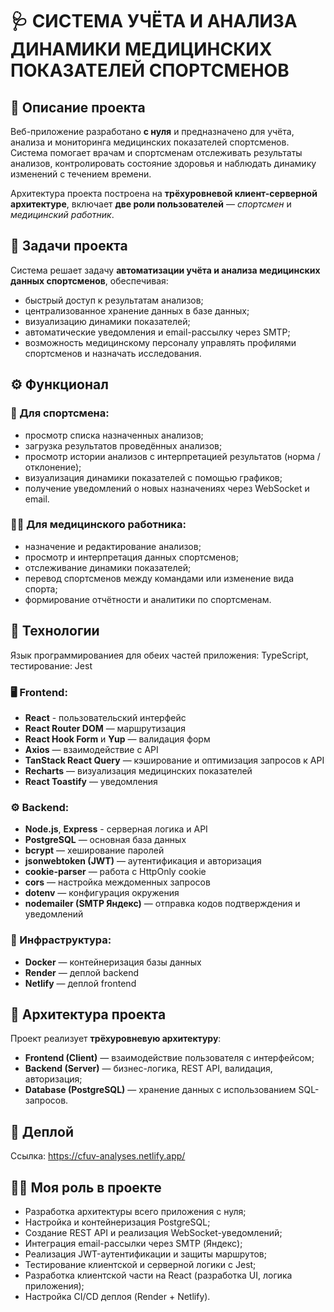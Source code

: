 # 🩺 СИСТЕМА УЧЁТА И АНАЛИЗА ДИНАМИКИ МЕДИЦИНСКИХ ПОКАЗАТЕЛЕЙ СПОРТСМЕНОВ

## 📖 Описание проекта

Веб-приложение разработано **с нуля** и предназначено для учёта, анализа и мониторинга медицинских показателей спортсменов.
Система помогает врачам и спортсменам отслеживать результаты анализов, контролировать состояние здоровья и наблюдать динамику изменений с течением времени.

Архитектура проекта построена на **трёхуровневой клиент-серверной архитектуре**, включает **две роли пользователей** — *спортсмен* и *медицинский работник*.

## 🎯 Задачи проекта

Система решает задачу **автоматизации учёта и анализа медицинских данных спортсменов**, обеспечивая:

* быстрый доступ к результатам анализов;
* централизованное хранение данных в базе данных;
* визуализацию динамики показателей;
* автоматические уведомления и email-рассылку через SMTP;
* возможность медицинскому персоналу управлять профилями спортсменов и назначать исследования.

## ⚙️ Функционал

### 👤 Для спортсмена:

* просмотр списка назначенных анализов;
* загрузка результатов проведённых анализов;
* просмотр истории анализов с интерпретацией результатов (норма / отклонение);
* визуализация динамики показателей с помощью графиков;
* получение уведомлений о новых назначениях через WebSocket и email.

### 🧑‍⚕️ Для медицинского работника:

* назначение и редактирование анализов;
* просмотр и интерпретация данных спортсменов;
* отслеживание динамики показателей;
* перевод спортсменов между командами или изменение вида спорта;
* формирование отчётности и аналитики по спортсменам.

## 🧠 Технологии

Язык программированиея для обеих частей приложения: TypeScript, тестирование: Jest

### 🖥 Frontend:

* **React** - пользовательский интерфейс
* **React Router DOM** — маршрутизация
* **React Hook Form** и **Yup** — валидация форм
* **Axios** — взаимодействие с API
* **TanStack React Query** — кэширование и оптимизация запросов к API
* **Recharts** — визуализация медицинских показателей
* **React Toastify** — уведомления

### ⚙️ Backend:

* **Node.js**, **Express** - серверная логика и API
* **PostgreSQL** — основная база данных
* **bcrypt** — хеширование паролей
* **jsonwebtoken (JWT)** — аутентификация и авторизация
* **cookie-parser** — работа с HttpOnly cookie
* **cors** — настройка междоменных запросов
* **dotenv** — конфигурация окружения
* **nodemailer (SMTP Яндекс)** — отправка кодов подтверждения и уведомлений

### 🐳 Инфраструктура:

* **Docker** — контейнеризация базы данных
* **Render** — деплой backend
* **Netlify** — деплой frontend

## 🧩 Архитектура проекта

Проект реализует **трёхуровневую архитектуру**:

* **Frontend (Client)** — взаимодействие пользователя с интерфейсом;
* **Backend (Server)** — бизнес-логика, REST API, валидация, авторизация;
* **Database (PostgreSQL)** — хранение данных с использованием SQL-запросов.

## 🚀 Деплой

Ссылка: https://cfuv-analyses.netlify.app/

## 👩‍💻 Моя роль в проекте

* Разработка архитектуры всего приложения с нуля;
* Настройка и контейнеризация PostgreSQL;
* Создание REST API и реализация WebSocket-уведомлений;
* Интеграция email-рассылки через SMTP (Яндекс);
* Реализация JWT-аутентификации и защиты маршрутов;
* Тестирование клиентской и серверной логики с Jest;
* Разработка клиентской части на React (разработка UI, логика приложения);
* Настройка CI/CD деплоя (Render + Netlify).
